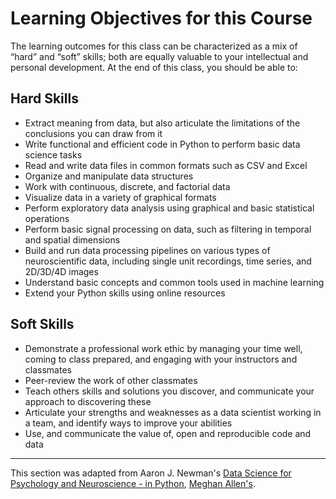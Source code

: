 # Learning Objectives for this Course

The learning outcomes for this class can be characterized as a mix of “hard” and “soft” skills; both are equally valuable to your intellectual and personal development. At the end of this class, you should be able to:

## Hard Skills
- Extract meaning from data, but also articulate the limitations of the conclusions you can draw from it
- Write functional and efficient code in Python to perform basic data science tasks
- Read and write data files in common formats such as CSV and Excel
- Organize and manipulate data structures
- Work with continuous, discrete, and factorial data
- Visualize data in a variety of graphical formats
- Perform exploratory data analysis using graphical and basic statistical operations
- Perform basic signal processing on data, such as filtering in temporal and spatial dimensions
- Build and run data processing pipelines on various types of neuroscientific data, including single unit recordings, time series, and 2D/3D/4D images
- Understand basic concepts and common tools used in machine learning
- Extend your Python skills using online resources

## Soft Skills
- Demonstrate a professional work ethic by managing your time well, coming to class prepared, and engaging with your instructors and classmates
- Peer-review the work of other classmates
- Teach others skills and solutions you discover, and communicate your approach to discovering these
- Articulate your strengths and weaknesses as a data scientist working in a team, and identify ways to improve your abilities
- Use, and communicate the value of, open and reproducible code and data

---
This section was adapted from Aaron J. Newman's [Data Science for Psychology and Neuroscience - in Python](https://neuraldatascience.io/intro.html), [Meghan Allen's](https://www.cs.ubc.ca/people/meghan-allen).